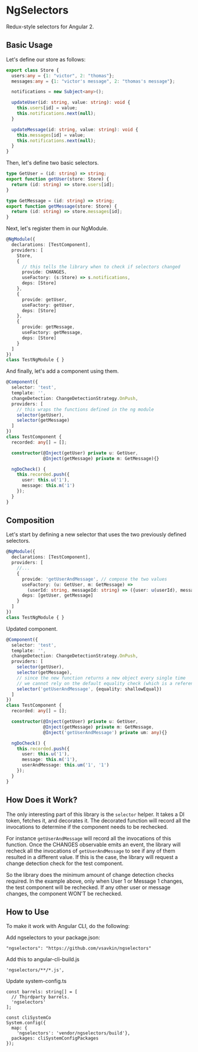# NgSelectors

Redux-style selectors for Angular 2.

## Basic Usage

Let's define our store as follows:

```typescript
export class Store {
  users:any = {1: "victor", 2: "thomas"};
  messages:any = {1: "victor's message", 2: "thomas's message"};

  notifications = new Subject<any>();

  updateUser(id: string, value: string): void {
    this.users[id] = value;
    this.notifications.next(null);
  }

  updateMessage(id: string, value: string): void {
    this.messages[id] = value;
    this.notifications.next(null);
  }
}
```

Then, let's define two basic selectors.

```typescript
type GetUser = (id: string) => string;
export function getUser(store: Store) {
  return (id: string) => store.users[id];
}

type GetMessage = (id: string) => string;
export function getMessage(store: Store) {
  return (id: string) => store.messages[id];
}
```

Next, let's register them in our NgModule.

```typescript
@NgModule({
  declarations: [TestComponent],
  providers: [
    Store,
    {
      // this tells the library when to check if selectors changed
      provide: CHANGES,
      useFactory: (s:Store) => s.notifications,
      deps: [Store]
    },
    {
      provide: getUser,
      useFactory: getUser,
      deps: [Store]
    },
    {
      provide: getMessage,
      useFactory: getMessage,
      deps: [Store]
    }
  ]
})
class TestNgModule { }
```

And finally, let's add a component using them.

```typescript
@Component({
  selector: 'test',
  template: '',
  changeDetection: ChangeDetectionStrategy.OnPush,
  providers: [
    // this wraps the functions defined in the ng module
    selector(getUser),
    selector(getMessage)
  ]
})
class TestComponent {
  recorded: any[] = [];

  constructor(@Inject(getUser) private u: GetUser,
              @Inject(getMessage) private m: GetMessage){}

  ngDoCheck() {
    this.recorded.push({
      user: this.u('1'),
      message: this.m('1')
    });
  }
}
```

## Composition

Let's start by defining a new selector that uses the two previously defined selectors.

```typescript
@NgModule({
  declarations: [TestComponent],
  providers: [
    //...
    {
      provide: 'getUserAndMessage', // compose the two values
      useFactory: (u: GetUser, m: GetMessage) =>
        (userId: string, messageId: string) => ({user: u(userId), message: m(messageId)}),
      deps: [getUser, getMessage]
    }
  ]
})
class TestNgModule { }
```

Updated component.

```typescript
@Component({
  selector: 'test',
  template: '',
  changeDetection: ChangeDetectionStrategy.OnPush,
  providers: [
    selector(getUser),
    selector(getMessage),
    // since the new function returns a new object every single time
    // we cannot rely on the default equality check (which is a reference check)
    selector('getUserAndMessage', {equality: shallowEqual})
  ]
})
class TestComponent {
  recorded: any[] = [];

  constructor(@Inject(getUser) private u: GetUser,
              @Inject(getMessage) private m: GetMessage,
              @Inject('getUserAndMessage') private um: any){}

  ngDoCheck() {
    this.recorded.push({
      user: this.u('1'),
      message: this.m('1'),
      userAndMessage: this.um('1', '1')
    });
  }
}
```

## How Does it Work?

The only interesting part of this library is the `selector` helper. It takes a DI token, fetches it, and decorates it. The decorated function will record all the invocations to determine if the component needs to be rechecked.

For instance `getUserAndMessage` will record all the invocations of this function. Once the CHANGES observable emits an event, the library will recheck all the invocations of `getUserAndMessage` to see if any of them resulted in a different value. If this is the case, the library will request a change detection check for the test component.

So the library does the minimum amount of change detection checks required. In the example above, only when User 1 or Message 1 changes, the test component will be rechecked. If any other user or message changes, the component WON'T be rechecked.

## How to Use

To make it work with Angular CLI, do the following:

Add ngselectors to your package.json:

```
"ngselectors": "https://github.com/vsavkin/ngselectors"
```

Add this to angular-cli-build.js

```
'ngselectors/**/*.js',
```

Update system-config.ts
```
const barrels: string[] = [
  // Thirdparty barrels.
  'ngselectors'
];

const cliSystemCo
System.config({
  map: {
    'ngselectors': 'vendor/ngselectors/build'},
  packages: cliSystemConfigPackages
});
```